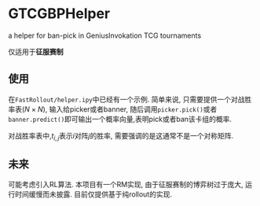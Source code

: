 # GTCGBPHelper
a helper for ban-pick in GeniusInvokation TCG tournaments

仅适用于**征服赛制**

## 使用

在`FastRollout/helper.ipy`中已经有一个示例. 简单来说, 只需要提供一个对战胜率表($N\times N$), 输入给picker或者banner, 随后调用`picker.pick()`或者`banner.predict()`即可输出一个概率向量,表明pick或者ban该卡组的概率.

对战胜率表中,$t_{i,j}$表示$i$对阵$j$的胜率, 需要强调的是这通常不是一个对称矩阵. 

## 未来

可能考虑引入RL算法. 本项目有一个RM实现, 由于征服赛制的博弈树过于庞大, 运行时间缓慢而未披露. 目前仅提供基于纯rollout的实现.